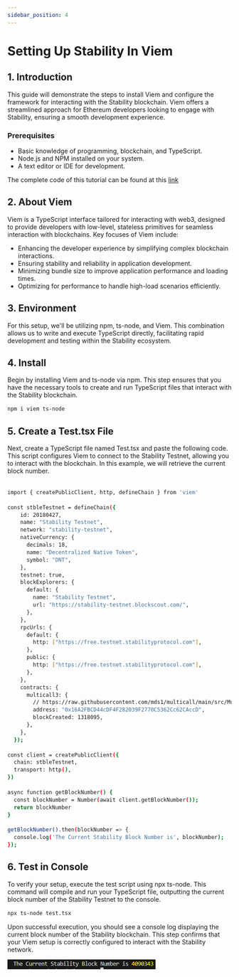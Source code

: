 ```yaml
---
sidebar_position: 4
---
```


# Setting Up Stability In Viem

## 1. Introduction

This guide will demonstrate the steps to install Viem and configure the framework for interacting with the Stability blockchain. Viem offers a streamlined approach for Ethereum developers looking to engage with Stability, ensuring a smooth development experience.

### Prerequisites

- Basic knowledge of programming, blockchain, and TypeScript.
- Node.js and NPM installed on your system.
- A text editor or IDE for development.

The complete code of this tutorial can be found at this [link](https://github.com/stabilityprotocol/tutorials/tree/main/setup-viem-environment)

## 2. About Viem

Viem is a TypeScript interface tailored for interacting with web3, designed to provide developers with low-level, stateless primitives for seamless interaction with blockchains. Key focuses of Viem include:

- Enhancing the developer experience by simplifying complex blockchain interactions.
- Ensuring stability and reliability in application development.
- Minimizing bundle size to improve application performance and loading times.
- Optimizing for performance to handle high-load scenarios efficiently.

## 3. Environment

For this setup, we'll be utilizing npm, ts-node, and Viem. This combination allows us to write and execute TypeScript directly, facilitating rapid development and testing within the Stability ecosystem.

## 4. Install

Begin by installing Viem and ts-node via npm. This step ensures that you have the necessary tools to create and run TypeScript files that interact with the Stability blockchain.

```bash
npm i viem ts-node
```

## 5. Create a Test.tsx File

Next, create a TypeScript file named Test.tsx and paste the following code. This script configures Viem to connect to the Stability Testnet, allowing you to interact with the blockchain. In this example, we will retrieve the current block number.

```bash

import { createPublicClient, http, defineChain } from 'viem'

const stbleTestnet = defineChain({
    id: 20180427,
    name: "Stability Testnet",
    network: "stability-testnet",
    nativeCurrency: {
      decimals: 18,
      name: "Decentralized Native Token",
      symbol: "DNT",
    },
    testnet: true,
    blockExplorers: {
      default: {
        name: "Stability Testnet",
        url: "https://stability-testnet.blockscout.com/",
      },
    },
    rpcUrls: {
      default: {
        http: ["https://free.testnet.stabilityprotocol.com"],
      },
      public: {
        http: ["https://free.testnet.stabilityprotocol.com"],
      },
    },
    contracts: {
      multicall3: {
        // https://raw.githubusercontent.com/mds1/multicall/main/src/Multicall3.sol
        address: "0x16A2FBCD44cDF4F282039F2770C5362Cc62CAccD",
        blockCreated: 1318095,
      },
    },
  });

const client = createPublicClient({
  chain: stbleTestnet,
  transport: http(),
})

async function getBlockNumber() {
  const blockNumber = Number(await client.getBlockNumber());
  return blockNumber
}

getBlockNumber().then(blockNumber => {
  console.log('The Current Stability Block Number is', blockNumber);
});
```

## 6. Test in Console

To verify your setup, execute the test script using npx ts-node. This command will compile and run your TypeScript file, outputting the current block number of the Stability Testnet to the console.

```bash
npx ts-node test.tsx
```

Upon successful execution, you should see a console log displaying the current block number of the Stability blockchain. This step confirms that your Viem setup is correctly configured to interact with the Stability network.

![Console Return of Block Number](../../../../static/img/blocknumber.png)
